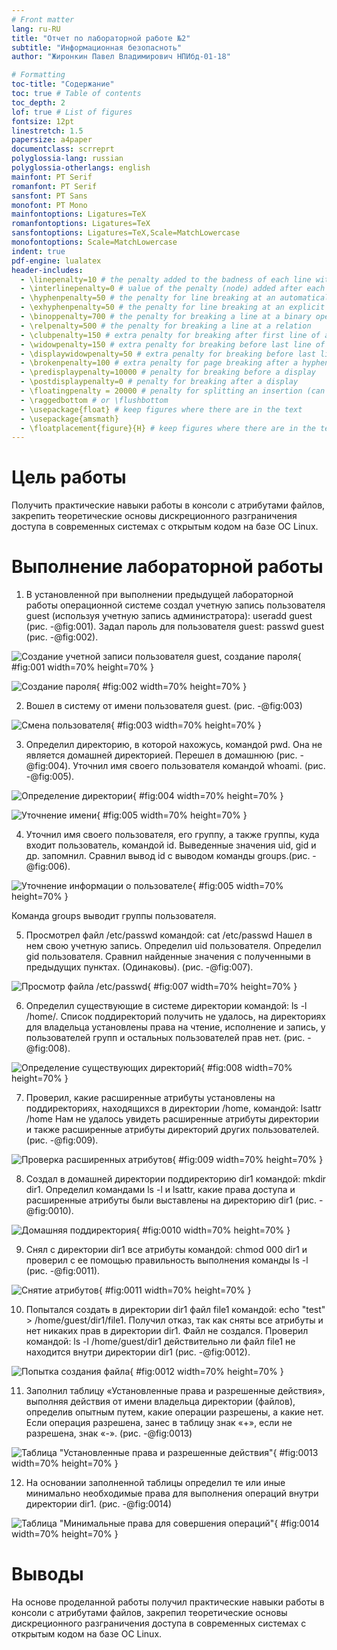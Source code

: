 ```yaml
---
# Front matter
lang: ru-RU
title: "Отчет по лабораторной работе №2"
subtitle: "Информационная безопасноть"
author: "Жиронкин Павел Владимирович НПИбд-01-18"

# Formatting
toc-title: "Содержание"
toc: true # Table of contents
toc_depth: 2
lof: true # List of figures
fontsize: 12pt
linestretch: 1.5
papersize: a4paper
documentclass: scrreprt
polyglossia-lang: russian
polyglossia-otherlangs: english
mainfont: PT Serif
romanfont: PT Serif
sansfont: PT Sans
monofont: PT Mono
mainfontoptions: Ligatures=TeX
romanfontoptions: Ligatures=TeX
sansfontoptions: Ligatures=TeX,Scale=MatchLowercase
monofontoptions: Scale=MatchLowercase
indent: true
pdf-engine: lualatex
header-includes:
  - \linepenalty=10 # the penalty added to the badness of each line within a paragraph (no associated penalty node) Increasing the υalue makes tex try to haυe fewer lines in the paragraph.
  - \interlinepenalty=0 # υalue of the penalty (node) added after each line of a paragraph.
  - \hyphenpenalty=50 # the penalty for line breaking at an automatically inserted hyphen
  - \exhyphenpenalty=50 # the penalty for line breaking at an explicit hyphen
  - \binoppenalty=700 # the penalty for breaking a line at a binary operator
  - \relpenalty=500 # the penalty for breaking a line at a relation
  - \clubpenalty=150 # extra penalty for breaking after first line of a paragraph
  - \widowpenalty=150 # extra penalty for breaking before last line of a paragraph
  - \displaywidowpenalty=50 # extra penalty for breaking before last line before a display math
  - \brokenpenalty=100 # extra penalty for page breaking after a hyphenated line
  - \predisplaypenalty=10000 # penalty for breaking before a display
  - \postdisplaypenalty=0 # penalty for breaking after a display
  - \floatingpenalty = 20000 # penalty for splitting an insertion (can only be split footnote in standard LaTeX)
  - \raggedbottom # or \flushbottom
  - \usepackage{float} # keep figures where there are in the text
  - \usepackage{amsmath}
  - \floatplacement{figure}{H} # keep figures where there are in the text
---
```


# Цель работы

Получить практические навыки работы в консоли с атрибутами файлов, закрепить теоретические основы дискреционного разграничения доступа в современных системах с открытым кодом на базе ОС Linux.


# Выполнение лабораторной работы

1.  В установленной при выполнении предыдущей лабораторной работы операционной системе создал учетную запись пользователя guest (используя учетную запись администратора): useradd guest (рис. -@fig:001). Задал пароль для пользователя guest: passwd guest (рис. -@fig:002). 

![Создание учетной записи пользователя guest, создание пароля](image/01.png){ #fig:001 width=70% height=70% }

![Создание пароля](image/02.png){ #fig:002 width=70% height=70% }

2. Вошел в систему от имени пользователя guest. (рис. -@fig:003)

![Смена пользователя](image/03.png){ #fig:003 width=70% height=70% }

3. Определил директорию, в которой нахожусь, командой pwd. Она не является домашней директорией. Перешел в домашнюю (рис. -@fig:004). Уточнил имя своего пользователя командой whoami.  (рис. -@fig:005). 

![Определение директории](image/04.png){ #fig:004 width=70% height=70% }

![Уточнение имени](image/05.png){ #fig:005 width=70% height=70% }

4. Уточнил имя своего пользователя, его группу, а также группы, куда входит пользователь, командой id. Выведенные значения uid, gid и др. запомнил. Сравнил вывод id с выводом команды groups.(рис. -@fig:006). 

![Уточнение информации о пользователе](image/06.png){ #fig:005 width=70% height=70% }

Команда groups выводит группы пользователя.

5. Просмотрел файл /etc/passwd командой: cat /etc/passwd
Нашел в нем свою учетную запись. Определил uid пользователя. Определил gid пользователя. Сравнил найденные значения с полученными в предыдущих пунктах. (Одинаковы). (рис. -@fig:007). 

![Просмотр файла /etc/passwd](image/07.png){ #fig:007 width=70% height=70% }

6. Определил существующие в системе директории командой: ls -l /home/. Список поддиректорий получить не удалось, на директориях для владельца установлены права на чтение, исполнение и запись, у пользователей групп и остальных пользователей прав нет. (рис. -@fig:008).

![Определение существующих директорий](image/08.png){ #fig:008 width=70% height=70% }

7. Проверил, какие расширенные атрибуты установлены на поддиректориях, находящихся в директории /home, командой: lsattr /home
Нам не удалось увидеть расширенные атрибуты директории и также расширенные атрибуты директорий других пользователей. (рис. -@fig:009).

![Проверка расширенных атрибутов](image/09.png){ #fig:009 width=70% height=70% }

8. Создал в домашней директории поддиректорию dir1 командой: mkdir dir1. 
Определил командами ls -l и lsattr, какие права доступа и расширенные атрибуты были выставлены на директорию dir1 (рис. -@fig:0010).

![Домашняя поддиректория](image/010.png){ #fig:0010 width=70% height=70% }

9. Снял с директории dir1 все атрибуты командой: chmod 000 dir1
и проверил с ее помощью правильность выполнения команды ls -l  (рис. -@fig:0011). 

![Снятие атрибутов](image/011.png){ #fig:0011 width=70% height=70% }

10. Попытался создать в директории dir1 файл file1 командой: echo "test" > /home/guest/dir1/file1. 
Получил отказ, так как сняты все атрибуты и нет никаких прав в директории dir1. Файл не создался. Проверил командой: ls -l /home/guest/dir1 действительно ли файл file1 не находится внутри директории dir1 (рис. -@fig:0012). 

![Попытка создания файла](image/012.png){ #fig:0012 width=70% height=70% }

11. Заполнил таблицу «Установленные права и разрешенные действия»,  выполняя действия от имени владельца директории (файлов), определив опытным путем, какие операции разрешены, а какие нет. Если операция разрешена, занес в таблицу знак «+», если не разрешена, знак «-». (рис. -@fig:0013)

![Таблица "Установленные права и разрешенные действия"](image/013.png){ #fig:0013 width=70% height=70% }

12. На основании заполненной таблицы определил те или иные минимально необходимые права для выполнения операций внутри директории dir1. (рис. -@fig:0014)

![Таблица "Минимальные права для совершения операций"](image/014.png){ #fig:0014 width=70% height=70% }

# Выводы
На основе проделанной работы получил практические навыки работы в консоли с атрибутами файлов, закрепил теоретические основы дискреционного разграничения доступа в современных системах с открытым кодом на базе ОС Linux.
